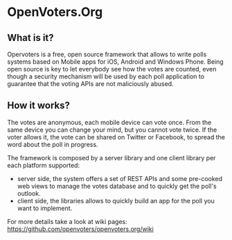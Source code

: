 OpenVoters.Org
==============

What is it?
------------
Opervoters is a free, open source framework that allows to write polls systems based on Mobile apps for iOS, Android and Windows Phone. Being open source is key to let everybody see how the votes are counted, even though a security mechanism will be used by each poll application to guarantee that the voting APIs are not maliciously abused.

How it works?
-------------
The votes are anonymous, each mobile device can vote once. From the same device you can change your mind, but you cannot vote twice. If the voter allows it, the vote can be shared on Twitter or Facebook, to spread the word about the poll in progress.

The framework is composed by a server library and one client library per each platform supported:

- server side, the system offers a set of REST APIs and some pre-cooked web views to manage the votes database and to quickly get the poll's outlook.
- client side, the libraries allows to quickly build an app for the poll you want to implement.

For more details take a look at wiki pages: https://github.com/openvoters/openvoters.org/wiki
